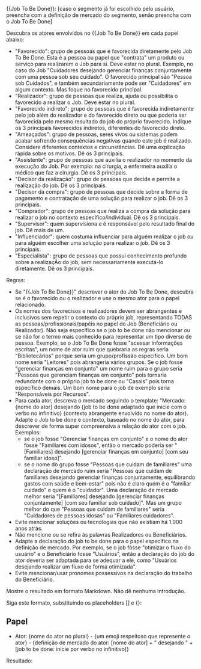 {{Job To Be Done}}: [caso o segmento já foi escolhido pelo usuário, preencha com a definição de mercado do segmento, senão preencha com o Job To Be Done]

Descubra os atores envolvidos no {{Job To Be Done}} em cada papel abaixo:

- "Favorecido": grupo de pessoas que é favorecida diretamente pelo Job To Be Done. Esta é a pessoa ou papel que "contrata" um produto ou serviço para realizarem o Job para si. Deve estar no plural. Exemplo, no caso do Job "Cuidadores desejando gerenciar finanças conjuntamente com uma pessoa sob seu cuidado". O favorecido principal são "Pessoa sob Cuidados", e também secundariamente pode ser "Cuidadores" em algum contexto. Mas foque no favorecido principal.
- "Realizador": grupo de pessoas que realiza, ajuda ou possibilita o favorecido a realizar o Job. Deve estar no plural.
- "Favorecido indireto": grupo de pessoas que é favorecida indiretamente pelo job além do realizador e do favorecido direto ou que poderia ser favorecida pelo mesmo resultado do job do próprio favorecido. Indique os 3 principais favorecidos indiretos, diferentes do favorecido direto.
- "Ameaçados": grupo de pessoas, seres vivos ou sistemas podem acabar sofrendo consequências negativas quando este job é realizado. Considere diferentes contextos e circunstâncias. Dê uma explicação rápida sobre os motivos. Dê os 3 principais.
- "Assistente": grupo de pessoas que auxilia o realizador no momento da execução do Job. Por exemplo: na cirurgia, a enfermeira auxilia o médico que faz a cirurgia. Dê os 3 principais.
- "Decisor da realização": grupo de pessoas que decide e permite a realização do job. Dê os 3 principais.
- "Decisor da compra": grupo de pessoas que decide sobre a forma de pagamento e contratação de uma solução para realizar o job. Dê os 3 principais.
- "Comprador": grupo de pessoas que realiza a compra da solução para realizar o job no contexto específico/individual. Dê os 3 principais.
- "Supervisor": quem supervisiona e é responsável pelo resultado final do job. Dê mais de um.
- "Influenciador": quem costuma influenciar para alguém realizar o job ou para alguém escolher uma solução para realizar o job. Dê os 3 principais.
- "Especialista": grupo de pessoas que possui conhecimento profundo sobre a realizaçÃo do job, sem necessariamente executá-lo diretamente. Dê os 3 principais.

Regras:

- Se "{{Job To Be Done}}" descrever o ator do Job To Be Done, descubra se é o favorecido ou o realizador e use o mesmo ator para o papel relacionado.
- Os nomes dos favorecisos e realizadores devem ser abrangentes e inclusivos sem repetir o contexto do próprio job, representando TODAS as pessoas/profissionais/papéis no papel do Job (Beneficiário ou Realizador). Não seja específico se o job to be done não mencionar ou se não for o termo mais conhecido para representar um tipo diverso de pessoa. Exemplo, se o Job To Be Done fosse "acessar informações escritas", um nome de ator ruim que quebraria as regras seria "Bibliotecários" porque seria um grupo/profissão específico. Um bom nome seria "Leitores" pois abrangeria vários grupos. Se o job fosse "gerenciar finanças em conjunto" um nome ruim para o grupo seria "Pessoas que gerenciam finanças em conjunto" pois tornaria redundante com o próprio job to be done ou "Casais" pois torna específico demais. Um bom nome para o job de exemplo seria "Responsáveis por Recursos".
- Para cada ator, descreva o mercado seguindo o template: "Mercado: {nome do ator} desejando {job to be done adaptado que inicie com o verbo no infinitivo} {contexto abrangente envolvido no nome do ator}. Adapte o Job to be done e contexto, baseado no nome do ator, para descrever de forma super compreensiva a relação do ator com o job. Exemplos:
  - se o job fosse "Gerenciar finanças em conjunto" e o nome do ator fosse "Familiares com idosos", então o mercado poderia ser "[Familiares] desejando [gerenciar finanças em conjunto] [com seu familiar idoso]".
  - se o nome do grupo fosse "Pessoas que cuidam de familiares" uma declaração de mercado ruim seria "Pessoas que cuidam de familiares desejando gerenciar finanças conjuntamente, equilibrando gastos com saúde e bem-estar" pois não é claro quem é o "familiar cuidado" e quem é o "cuidador". Uma declaração de mercado melhor seria "[Familiares] desejando [gerenciar finanças conjuntamente] [com seu familiar sob cuidado]". Mas um grupo melhor do que "Pessoas que cuidam de familiares" seria "Cuidadores de pessoas idosas" ou "Familiares cuidadores".
- Evite mencionar soluções ou tecnologias que não existiam há 1.000 anos atrás.
- Não mencione ou se refira às palavras Realizadores ou Beneficiários.
- Adapte a declaração do job to be done para o papel específico na definição de mercado. Por exemplo, se o job fosse "otimizar o fluxo do usuário" e o Beneficiário fosse "Usuários", então a declaração do job do ator deveria ser adaptada para se adequar a ele, como "Usuários desejando realizar um fluxo de forma otimizada".
- Evite mencionar/usar pronomes possessivos na declaração do trabalho do Beneficiário.

Mostre o resultado em formato Markdown. Não dê nenhuma introdução.

Siga este formato, substituindo os placeholders [] e {}:

## Papel

- Ator: {nome do ator no plural} - {um emoji respeitoso que represente o ator} - {definição de mercado do ator: [nome do ator] + " desejando " + [job to be done: inicie por verbo no infinitivo]}

Resultado:
